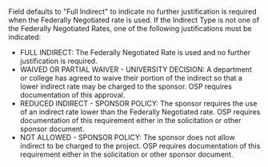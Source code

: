 Field defaults to "Full Indirect" to indicate no further justification is required when the Federally Negotiated rate is used.  If the Indirect Type is not one of the Federally Negotiated Rates, one of the following justifications must be indicated:

- FULL INDIRECT: The Federally Negotiated Rate is used and no further justification is required.
- WAIVED OR PARTIAL WAIVER - UNIVERSITY DECISION: A department or college has agreed to waive their portion of the indirect so that a lower indirect rate may be charged to the sponsor.  OSP requires documentation of this approval.
- REDUCED INDIRECT - SPONSOR POLICY: The sponsor requires the use of an indirect rate lower than the Federally Negotiated rate.  OSP requires documentation of this requirement either in the solicitation or other sponsor document.
- NOT ALLOWED - SPONSOR POLICY: The sponsor does not allow indirect to be charged to the project.  OSP requires documentation of this requirement either in the solicitation or other sponsor document.  
